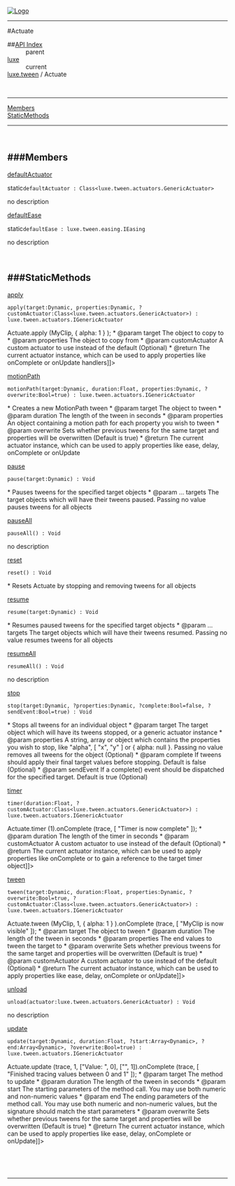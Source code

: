 
[![Logo](../../../images/logo.png)](../../../index.html)

---

#Actuate


##[API Index](../../../api/index.html#luxe.tween)   
&emsp;&emsp;&emsp;parent    
[luxe](../)     
&emsp;&emsp;&emsp;current    
[luxe.tween](./) / Actuate

<br/>

---


[Members](#Members)   
[StaticMethods](#StaticMethods)   


---

&nbsp;   

<a class="lift" name="Members" ></a>
###Members   
---
<a class="lift" name="defaultActuator" href="#defaultActuator">defaultActuator</a>



<span class="inline-block static">static</span>`defaultActuator : Class<luxe.tween.actuators.GenericActuator>`

<span class="small_desc_flat"> no description </span>   

<a class="lift" name="defaultEase" href="#defaultEase">defaultEase</a>



<span class="inline-block static">static</span>`defaultEase : luxe.tween.easing.IEasing`

<span class="small_desc_flat"> no description </span>   

&nbsp;   

<a class="lift" name="StaticMethods" ></a>
###StaticMethods   
---
<a class="lift" name="apply" href="#apply">apply</a>



`apply(target:Dynamic, properties:Dynamic, ?customActuator:Class<luxe.tween.actuators.GenericActuator>) : luxe.tween.actuators.IGenericActuator`

<span class="small_desc_flat"> <![CDATA[* Copies properties from one object to another. Conflicting tweens are stopped automatically
     * @example     <code>Actuate.apply (MyClip, { alpha: 1 } );</code>
     * @param   target      The object to copy to
     * @param   properties      The object to copy from
     * @param   customActuator      A custom actuator to use instead of the default (Optional)
     * @return      The current actuator instance, which can be used to apply properties like onComplete or onUpdate handlers]]> </span>   

<a class="lift" name="motionPath" href="#motionPath">motionPath</a>



`motionPath(target:Dynamic, duration:Float, properties:Dynamic, ?overwrite:Bool=true) : luxe.tween.actuators.IGenericActuator`

<span class="small_desc_flat"> * Creates a new MotionPath tween
     * @param   target      The object to tween
     * @param   duration        The length of the tween in seconds
     * @param   properties      An object containing a motion path for each property you wish to tween
     * @param   overwrite       Sets whether previous tweens for the same target and properties will be overwritten (Default is true)
     * @return      The current actuator instance, which can be used to apply properties like ease, delay, onComplete or onUpdate </span>   

<a class="lift" name="pause" href="#pause">pause</a>



`pause(target:Dynamic) : Void`

<span class="small_desc_flat"> * Pauses tweens for the specified target objects
     * @param   ... targets     The target objects which will have their tweens paused. Passing no value pauses tweens for all objects </span>   

<a class="lift" name="pauseAll" href="#pauseAll">pauseAll</a>



`pauseAll() : Void`

<span class="small_desc_flat"> no description </span>   

<a class="lift" name="reset" href="#reset">reset</a>



`reset() : Void`

<span class="small_desc_flat"> * Resets Actuate by stopping and removing tweens for all objects </span>   

<a class="lift" name="resume" href="#resume">resume</a>



`resume(target:Dynamic) : Void`

<span class="small_desc_flat"> * Resumes paused tweens for the specified target objects
     * @param   ... targets     The target objects which will have their tweens resumed. Passing no value resumes tweens for all objects </span>   

<a class="lift" name="resumeAll" href="#resumeAll">resumeAll</a>



`resumeAll() : Void`

<span class="small_desc_flat"> no description </span>   

<a class="lift" name="stop" href="#stop">stop</a>



`stop(target:Dynamic, ?properties:Dynamic, ?complete:Bool=false, ?sendEvent:Bool=true) : Void`

<span class="small_desc_flat"> * Stops all tweens for an individual object
     * @param   target      The target object which will have its tweens stopped, or a generic actuator instance
     * @param   properties      A string, array or object which contains the properties you wish to stop, like "alpha", [ "x", "y" ] or { alpha: null }. Passing no value removes all tweens for the object (Optional)
     * @param   complete        If tweens should apply their final target values before stopping. Default is false (Optional) 
     * @param   sendEvent   If a complete() event should be dispatched for the specified target. Default is true (Optional) </span>   

<a class="lift" name="timer" href="#timer">timer</a>



`timer(duration:Float, ?customActuator:Class<luxe.tween.actuators.GenericActuator>) : luxe.tween.actuators.IGenericActuator`

<span class="small_desc_flat"> <![CDATA[* Creates a tween-based timer, which is useful for synchronizing function calls with other animations
     * @example     <code>Actuate.timer (1).onComplete (trace, [ "Timer is now complete" ]);</code>
     * @param   duration        The length of the timer in seconds
     * @param   customActuator      A custom actuator to use instead of the default (Optional)
     * @return      The current actuator instance, which can be used to apply properties like onComplete or to gain a reference to the target timer object]]> </span>   

<a class="lift" name="tween" href="#tween">tween</a>



`tween(target:Dynamic, duration:Float, properties:Dynamic, ?overwrite:Bool=true, ?customActuator:Class<luxe.tween.actuators.GenericActuator>) : luxe.tween.actuators.IGenericActuator`

<span class="small_desc_flat"> <![CDATA[* Creates a new tween
     * @example     <code>Actuate.tween (MyClip, 1, { alpha: 1 } ).onComplete (trace, [ "MyClip is now visible" ]);</code>
     * @param   target      The object to tween
     * @param   duration        The length of the tween in seconds
     * @param   properties      The end values to tween the target to
     * @param   overwrite           Sets whether previous tweens for the same target and properties will be overwritten (Default is true)
     * @param   customActuator      A custom actuator to use instead of the default (Optional)
     * @return      The current actuator instance, which can be used to apply properties like ease, delay, onComplete or onUpdate]]> </span>   

<a class="lift" name="unload" href="#unload">unload</a>



`unload(actuator:luxe.tween.actuators.GenericActuator) : Void`

<span class="small_desc_flat"> no description </span>   

<a class="lift" name="update" href="#update">update</a>



`update(target:Dynamic, duration:Float, ?start:Array<Dynamic>, ?end:Array<Dynamic>, ?overwrite:Bool=true) : luxe.tween.actuators.IGenericActuator`

<span class="small_desc_flat"> <![CDATA[* Creates a new tween that updates a method rather than setting the properties of an object
     * @example     <code>Actuate.update (trace, 1, ["Value: ", 0], ["", 1]).onComplete (trace, [ "Finished tracing values between 0 and 1" ]);</code>
     * @param   target      The method to update        
     * @param   duration        The length of the tween in seconds
     * @param   start       The starting parameters of the method call. You may use both numeric and non-numeric values
     * @param   end     The ending parameters of the method call. You may use both numeric and non-numeric values, but the signature should match the start parameters
     * @param   overwrite       Sets whether previous tweens for the same target and properties will be overwritten (Default is true)
     * @return      The current actuator instance, which can be used to apply properties like ease, delay, onComplete or onUpdate]]> </span>   

&nbsp;   



&nbsp;
&nbsp;
&nbsp;

---  


&nbsp;   
&nbsp;   